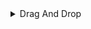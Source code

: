 <details>
  <summary>Drag And Drop</summary>

## Drag And Drop API

- 브라우저에서 어플리케이션이 드래그 앤 드롭 기능을 사용하게 해준다
- 브라우저에서 요소를 드래그를 할때, dragstart → drag(반복) → dragenter(잠재적 드롭 대상 요소) → dragover(반복) → dragleave / drop → dragend 순으로 흐른다.

순번	이벤트 이름	발생 대상	언제 실행되나?	주요 목적 / 개발자가 자주 하는 일
1	dragstart	
  - 이벤트 이름
   - 	사용자가 요소를 눌러 끌기 시작할 때 딱 한 번	
  - 발생 대상
   - 드래그 원본(소스) 요소
  - 언제 실행되나?
   - 사용자가 요소를 눌러 끌기 시작할 때 딱 한 번
  - 주요 목적 / 개발자가 자주 하는 일
   - e.dataTransfer.setData() 로 전송할 데이터 등록
   - e.dataTransfer.effectAllowed 로 허용 동작 지정
   - 필요하면 커스텀 Ghost 이미지를 설정


```javascript

```


```javascript

```




```javascript

```



</details>